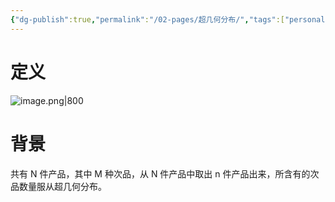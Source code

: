 ```yaml
---
{"dg-publish":true,"permalink":"/02-pages/超几何分布/","tags":["personal/blog","概率论","概念"]}
---
```


# 定义
![image.png|800](https://yelanyanyu-img-bed.oss-cn-hangzhou.aliyuncs.com/img/blog/2024/06/20240606185327.png)

# 背景
共有 N 件产品，其中 M 种次品，从 N 件产品中取出 n 件产品出来，所含有的次品数量服从超几何分布。